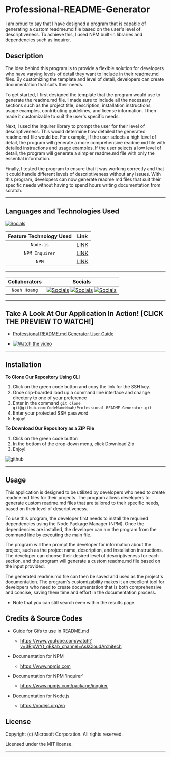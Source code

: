 # Professional-README-Generator

I am proud to say that I have designed a program that is capable of generating a custom readme.md file based on the user's level of descriptiveness. To achieve this, I used NPM built-in libraries and dependencies such as inquirer.

## Description

The idea behind this program is to provide a flexible solution for developers who have varying levels of detail they want to include in their readme.md files. By customizing the template and level of detail, developers can create documentation that suits their needs.

To get started, I first designed the template that the program would use to generate the readme.md file. I made sure to include all the necessary sections such as the project title, description, installation instructions, usage examples, contributing guidelines, and license information. I then made it customizable to suit the user's specific needs.

Next, I used the inquirer library to prompt the user for their level of descriptiveness. This would determine how detailed the generated readme.md file would be. For example, if the user selects a high level of detail, the program will generate a more comprehensive readme.md file with detailed instructions and usage examples. If the user selects a low level of detail, the program will generate a simpler readme.md file with only the essential information.

Finally, I tested the program to ensure that it was working correctly and that it could handle different levels of descriptiveness without any issues. With this program, developers can now generate readme.md files that suit their specific needs without having to spend hours writing documentation from scratch.

---

## Languages and Technologies Used

[![Socials](https://skillicons.dev/icons?i=html,css,js,git)](https://skillicons.dev)

| Feature Technology Used |                      Link                      |
| :---------------------: | :--------------------------------------------: |
|        `Node.js`        |         [LINK](https://nodejs.dev/en/)         |
|     `NPM Inquirer`      | [LINK](https://www.npmjs.com/package/inquirer) |
|          `NPM`          |         [LINK](https://www.npmjs.com/)         |

---

| Collaborators |                                                                                                                                  Socials                                                                                                                                   |
| :-----------: | :------------------------------------------------------------------------------------------------------------------------------------------------------------------------------------------------------------------------------------------------------------------------: |
| `Noah Hoang`  | [![Socials](https://skillicons.dev/icons?i=git)](https://github.com/codenamenoah) [![Socials](https://skillicons.dev/icons?i=linkedin)](https://www.linkedin.com/in/codenamenoah/) [![Socials](https://skillicons.dev/icons?i=twitter)](https://twitter.com/CodeNameNoahH) |

---

## Take A Look At Our Application In Action! [CLICK THE PREVIEW TO WATCH!]

- [Professional README.md Generator User Guide](https://user-images.githubusercontent.com/127361736/233310464-e68f39d8-970d-499a-b679-64e28e1eec35.webm)

- [![Watch the video](https://img.youtube.com/vi/UY29UGIBR8k/maxresdefault.jpg)](https://youtu.be/UY29UGIBR8k)

---

## Installation

**To Clone Our Repository Using CLI**

1. Click on the green code button and copy the link for the SSH key.
2. Once clip-boarded load up a command line interface and change directory to one of your preference
3. Enter in the command `git clone git@github.com:CodeNameNoah/Professional-README-Generator.git`
4. Enter your protected SSH password
5. Enjoy!

**To Download Our Repository as a ZIP File**

1. Click on the green code button
2. In the bottom of the drop-down menu, click Download Zip
3. Enjoy!

![github](https://user-images.githubusercontent.com/127361736/227422005-d28a9020-e331-4098-976b-df9c1e545bb4.png)

---

## Usage

This application is designed to be utilized by developers who need to create readme.md files for their projects. The program allows developers to generate custom readme.md files that are tailored to their specific needs, based on their level of descriptiveness.

To use this program, the developer first needs to install the required dependencies using the Node Package Manager (NPM). Once the dependencies are installed, the developer can run the program from the command line by executing the main file.

The program will then prompt the developer for information about the project, such as the project name, description, and installation instructions. The developer can choose their desired level of descriptiveness for each section, and the program will generate a custom readme.md file based on the input provided.

The generated readme.md file can then be saved and used as the project's documentation. The program's customizability makes it an excellent tool for developers who need to create documentation that is both comprehensive and concise, saving them time and effort in the documentation process.

- Note that you can still search even within the results page.

## Credits & Source Codes

- Guide for Gifs to use in README.md

  - https://www.youtube.com/watch?v=3RlpVrYt_qE&ab_channel=AskCloudArchitech

- Documentation for NPM

  - https://www.npmjs.com

- Documentation for NPM 'Inquirer'

  - https://www.npmjs.com/package/inquirer

- Documentation for Node.js

  - https://nodejs.org/en

## License

Copyright (c) Microsoft Corporation. All rights reserved.

Licensed under the MIT license.

---
